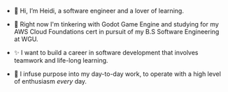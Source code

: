 - 👋 Hi, I’m Heidi, a software engineer and a lover of learning.
- :wrench: Right now I'm tinkering with Godot Game Engine and studying for my AWS Cloud Foundations cert in pursuit of my B.S Software Engineering at WGU. 

- ✨ I want to build a career in software development that involves teamwork and life-long learning. 
- 💞️ I infuse purpose into my day-to-day work, to operate with a high level of enthusiasm <em>every</em> day.
